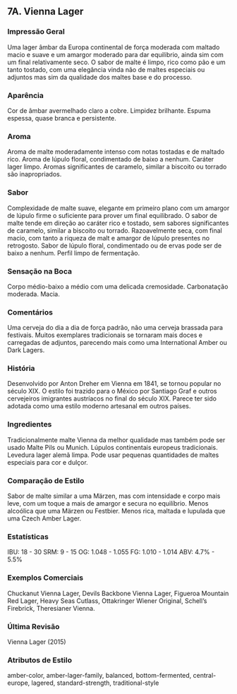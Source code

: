 ## 7A. Vienna Lager

### Impressão Geral

Uma lager âmbar da Europa continental de força moderada com maltado macio e suave e um amargor moderado para dar equilibrio, ainda sim com um final relativamente seco. O sabor de malte é limpo, rico como pão e um tanto tostado, com uma elegância vinda não de maltes especiais ou adjuntos mas sim da qualidade dos maltes base e do processo.

### Aparência

Cor de âmbar avermelhado claro a cobre. Limpidez brilhante. Espuma espessa, quase branca e persistente.

### Aroma

Aroma de malte moderadamente intenso com notas tostadas e de maltado rico. Aroma de lúpulo floral, condimentado de baixo a nenhum. Caráter lager limpo. Aromas significantes de caramelo, similar a biscoito ou torrado são inapropriados.

### Sabor

Complexidade de malte suave, elegante em primeiro plano com um amargor de lúpulo firme o suficiente para prover um final equilibrado. O sabor de malte tende em direção ao caráter rico e tostado, sem sabores significantes de caramelo, similar a biscoito ou torrado. Razoavelmente seca, com final macio, com tanto a riqueza de malt e amargor de lúpulo presentes no retrogosto. Sabor de lúpulo floral, condimentado ou de ervas pode ser de baixo a nenhum. Perfil limpo de fermentação.

### Sensação na Boca

Corpo médio-baixo a médio com uma delicada cremosidade. Carbonatação moderada. Macia.

### Comentários

Uma cerveja do dia a dia de força padrão, não uma cerveja brassada para festivais. Muitos exemplares tradicionais se tornaram mais doces e carregadas de adjuntos, parecendo mais como uma International Amber ou Dark Lagers.

### História

Desenvolvido por Anton Dreher em Vienna em 1841, se tornou popular no século XIX. O estilo foi trazido para o México por Santiago Graf e outros cervejeiros imigrantes austríacos no final do século XIX. Parece ter sido adotada como uma estilo moderno artesanal em outros países.

### Ingredientes

Tradicionalmente malte Vienna da melhor qualidade mas também pode ser usado Malte Pils ou Munich. Lúpulos continentais europeus tradicionais. Levedura lager alemã limpa. Pode usar pequenas quantidades de maltes especiais para cor e dulçor.

### Comparação de Estilo

Sabor de malte similar a uma Märzen, mas com intensidade e corpo mais leve, com um toque a mais de amargor e secura no equilíbrio. Menos alcoólica que uma Märzen ou Festbier. Menos rica, maltada e lupulada que uma Czech Amber Lager.

### Estatísticas

IBU: 18 - 30
SRM: 9 - 15
OG: 1.048 - 1.055
FG: 1.010 - 1.014
ABV: 4.7% - 5.5%

### Exemplos Comerciais

Chuckanut Vienna Lager, Devils Backbone Vienna Lager, Figueroa Mountain Red Lager, Heavy Seas Cutlass, Ottakringer Wiener Original, Schell’s Firebrick, Theresianer Vienna.

### Última Revisão

Vienna Lager (2015)

### Atributos de Estilo

amber-color, amber-lager-family, balanced, bottom-fermented, central-europe, lagered, standard-strength, traditional-style